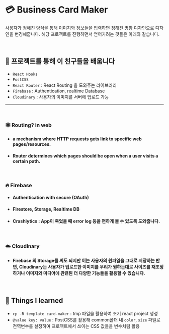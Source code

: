 # 💳 Business Card Maker 
사용자가 정해진 양식을 통해 이미지와 정보들을 입력하면 정해진 명함 디자인으로 디자인을 변경해줍니다.
해당 프로젝트를 진행하면서 얻어가려는 것들은 아래와 같습니다. 

<br />

## 📝 프로젝트를 통해 이 친구들을 배웁니다
- `React Hooks`
- `PostCSS`
- `React Router` : React Routing 을 도와주는 라이브러리
- `Firebase` : Authentication, realtime Database
- `Cloudinary` : 사용자의 이미지를 서버에 업로드 가능

---
<br />

### 🕸 **Routing?** in web
- #### a mechanism where HTTP requests gets link to specific web pages/resources.
- #### Router determines which pages should be open when a user visits a certain path.

<br />

### 🔥 **Firebase**
- #### Authentication with secure (OAuth)
- #### Firestore, Storage, Realtime DB
- #### Crashlytics : App이 죽었을 때 error log 등을 편하게 볼 수 있도록 도와줍니다. 

<br />

### ☁️ **Cloudinary**
- #### Firebase 의 Storage를 써도 되지만 이는 사용자의 원파일을 그대로 저장하는 반면, Cloudinary는 사용자가 업로드한 이미지를 우리가 원하는대로 사이즈를 재조정하거나 이미지와 미디어에 관련된 더 다양한 기능들을 활용할 수 있습니다. 

<br />

## 🍎 Things I learned
- `cp -R template card-maker` : tmp 파일을 활용하여 초기 react project 생성
- `@value key: value` : PostCSS를 활용해 common폴더 내 `color`, `size` 파일로 전역변수를 설정하여 프로젝트에서 쓰이는 CSS 값들을 변수처럼 활용 